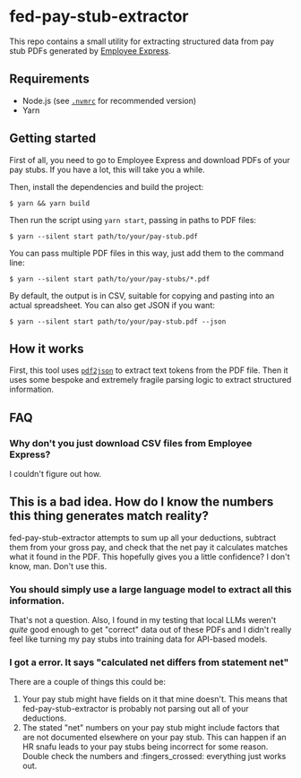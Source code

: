 # fed-pay-stub-extractor

This repo contains a small utility for extracting structured data from pay stub PDFs generated by [Employee Express](https://www.employeeexpress.gov/).

## Requirements

* Node.js (see [`.nvmrc`](./nvmrc) for recommended version)
* Yarn

## Getting started

First of all, you need to go to Employee Express and download PDFs of your pay stubs. If you have a lot, this will take you a while.

Then, install the dependencies and build the project:

```shell
$ yarn && yarn build
```

Then run the script using `yarn start`, passing in paths to PDF files:

```shell
$ yarn --silent start path/to/your/pay-stub.pdf
```

You can pass multiple PDF files in this way, just add them to the command line:

```shell
$ yarn --silent start path/to/your/pay-stubs/*.pdf
```

By default, the output is in CSV, suitable for copying and pasting into an actual spreadsheet. You can also get JSON if you want:

```shell
$ yarn --silent start path/to/your/pay-stub.pdf --json
```

## How it works

First, this tool uses [`pdf2json`](https://github.com/modesty/pdf2json) to extract text tokens from the PDF file. Then it uses some bespoke and extremely fragile parsing logic to extract structured information.

## FAQ

### Why don't you just download CSV files from Employee Express?

I couldn't figure out how.

## This is a bad idea. How do I know the numbers this thing generates match reality?

fed-pay-stub-extractor attempts to sum up all your deductions, subtract them from your gross pay, and check that the net pay it calculates matches what it found in the PDF. This hopefully gives you a little confidence? I don't know, man. Don't use this.

### You should simply use a large language model to extract all this information.

That's not a question. Also, I found in my testing that local LLMs weren't _quite_ good enough to get "correct" data out of these PDFs and I didn't really feel like turning my pay stubs into training data for API-based models.

### I got a error. It says "calculated net differs from statement net"

There are a couple of things this could be:

1. Your pay stub might have fields on it that mine doesn't. This means that fed-pay-stub-extractor is probably not parsing out all of your deductions.
2. The stated "net" numbers on your pay stub might include factors that are not documented elsewhere on your pay stub. This can happen if an HR snafu leads to your pay stubs being incorrect for some reason.  Double check the numbers and :fingers_crossed: everything just works out.
